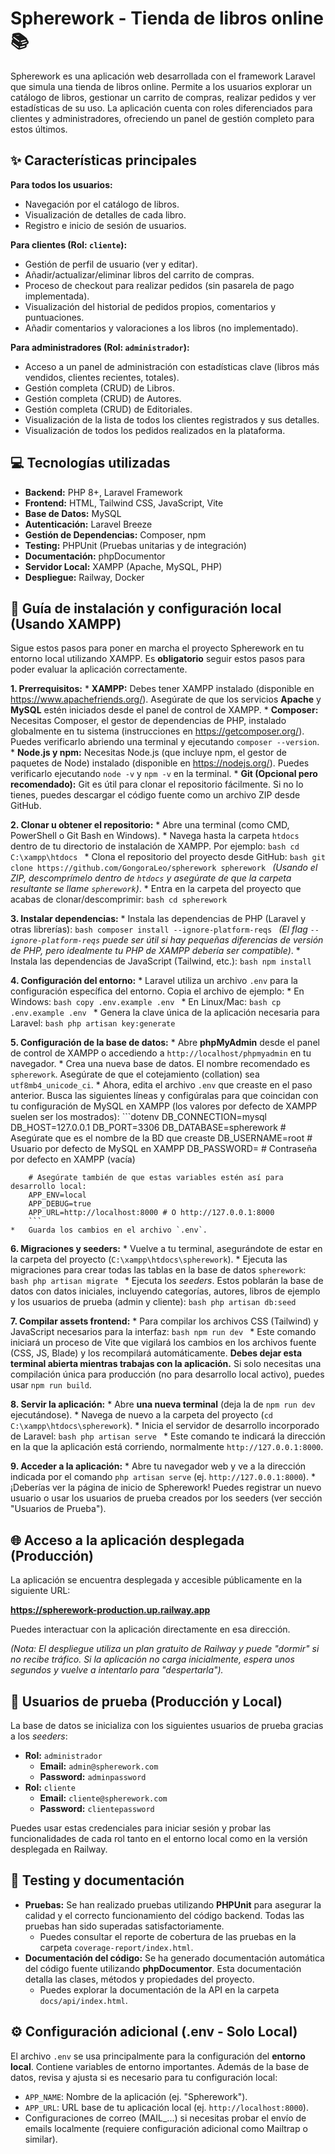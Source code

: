 # Spherework - Tienda de libros online 📚

Spherework es una aplicación web desarrollada con el framework Laravel que simula una tienda de libros online. Permite a los usuarios explorar un catálogo de libros, gestionar un carrito de compras, realizar pedidos y ver estadísticas de su uso. La aplicación cuenta con roles diferenciados para clientes y administradores, ofreciendo un panel de gestión completo para estos últimos.

## ✨ Características principales

**Para todos los usuarios:**
*   Navegación por el catálogo de libros.
*   Visualización de detalles de cada libro.
*   Registro e inicio de sesión de usuarios.

**Para clientes (Rol: `cliente`):**
*   Gestión de perfil de usuario (ver y editar).
*   Añadir/actualizar/eliminar libros del carrito de compras.
*   Proceso de checkout para realizar pedidos (sin pasarela de pago implementada).
*   Visualización del historial de pedidos propios, comentarios y puntuaciones.
*   Añadir comentarios y valoraciones a los libros (no implementado).

**Para administradores (Rol: `administrador`):**
*   Acceso a un panel de administración con estadísticas clave (libros más vendidos, clientes recientes, totales).
*   Gestión completa (CRUD) de Libros.
*   Gestión completa (CRUD) de Autores.
*   Gestión completa (CRUD) de Editoriales.
*   Visualización de la lista de todos los clientes registrados y sus detalles.
*   Visualización de todos los pedidos realizados en la plataforma.

## 💻 Tecnologías utilizadas

*   **Backend:** PHP 8+, Laravel Framework
*   **Frontend:** HTML, Tailwind CSS, JavaScript, Vite
*   **Base de Datos:** MySQL
*   **Autenticación:** Laravel Breeze
*   **Gestión de Dependencias:** Composer, npm
*   **Testing:** PHPUnit (Pruebas unitarias y de integración)
*   **Documentación:** phpDocumentor
*   **Servidor Local:** XAMPP (Apache, MySQL, PHP)
*   **Despliegue:** Railway, Docker

## 🚀 Guía de instalación y configuración local (Usando XAMPP)

Sigue estos pasos para poner en marcha el proyecto Spherework en tu entorno local utilizando XAMPP. Es **obligatorio** seguir estos pasos para poder evaluar la aplicación correctamente.

**1. Prerrequisitos:**
    *   **XAMPP:** Debes tener XAMPP instalado (disponible en https://www.apachefriends.org/). Asegúrate de que los servicios **Apache** y **MySQL** estén iniciados desde el panel de control de XAMPP.
    *   **Composer:** Necesitas Composer, el gestor de dependencias de PHP, instalado globalmente en tu sistema (instrucciones en https://getcomposer.org/). Puedes verificarlo abriendo una terminal y ejecutando `composer --version`.
    *   **Node.js y npm:** Necesitas Node.js (que incluye npm, el gestor de paquetes de Node) instalado (disponible en https://nodejs.org/). Puedes verificarlo ejecutando `node -v` y `npm -v` en la terminal.
    *   **Git (Opcional pero recomendado):** Git es útil para clonar el repositorio fácilmente. Si no lo tienes, puedes descargar el código fuente como un archivo ZIP desde GitHub.

**2. Clonar u obtener el repositorio:**
    *   Abre una terminal (como CMD, PowerShell o Git Bash en Windows).
    *   Navega hasta la carpeta `htdocs` dentro de tu directorio de instalación de XAMPP. Por ejemplo:
        ```bash
        cd C:\xampp\htdocs
        ```
    *   Clona el repositorio del proyecto desde GitHub:
        ```bash
        git clone https://github.com/GongoraLeo/spherework spherework
        ```
        *(Usando el ZIP, descomprímelo dentro de `htdocs` y asegúrate de que la carpeta resultante se llame `spherework`)*.
    *   Entra en la carpeta del proyecto que acabas de clonar/descomprimir:
        ```bash
        cd spherework
        ```

**3. Instalar dependencias:**
    *   Instala las dependencias de PHP (Laravel y otras librerías):
        ```bash
        composer install --ignore-platform-reqs
        ```
        *(El flag `--ignore-platform-reqs` puede ser útil si hay pequeñas diferencias de versión de PHP, pero idealmente tu PHP de XAMPP debería ser compatible)*.
    *   Instala las dependencias de JavaScript (Tailwind, etc.):
        ```bash
        npm install
        ```

**4. Configuración del entorno:**
    *   Laravel utiliza un archivo `.env` para la configuración específica del entorno. Copia el archivo de ejemplo:
        *   En Windows:
            ```bash
            copy .env.example .env
            ```
        *   En Linux/Mac:
            ```bash
            cp .env.example .env
            ```
    *   Genera la clave única de la aplicación necesaria para Laravel:
        ```bash
        php artisan key:generate
        ```

**5. Configuración de la base de datos:**
    *   Abre **phpMyAdmin** desde el panel de control de XAMPP o accediendo a `http://localhost/phpmyadmin` en tu navegador.
    *   Crea una nueva base de datos. El nombre recomendado es `spherework`. Asegúrate de que el cotejamiento (collation) sea `utf8mb4_unicode_ci`.
    *   Ahora, edita el archivo `.env` que creaste en el paso anterior. Busca las siguientes líneas y configúralas para que coincidan con tu configuración de MySQL en XAMPP (los valores por defecto de XAMPP suelen ser los mostrados):
        ```dotenv
        DB_CONNECTION=mysql
        DB_HOST=127.0.0.1
        DB_PORT=3306
        DB_DATABASE=spherework  # Asegúrate que es el nombre de la BD que creaste
        DB_USERNAME=root        # Usuario por defecto de MySQL en XAMPP
        DB_PASSWORD=            # Contraseña por defecto en XAMPP (vacía)

        # Asegúrate también de que estas variables estén así para desarrollo local:
        APP_ENV=local
        APP_DEBUG=true
        APP_URL=http://localhost:8000 # O http://127.0.0.1:8000
        ```
    *   Guarda los cambios en el archivo `.env`.

**6. Migraciones y seeders:**
    *   Vuelve a tu terminal, asegurándote de estar en la carpeta del proyecto (`C:\xampp\htdocs\spherework`).
    *   Ejecuta las migraciones para crear todas las tablas en la base de datos `spherework`:
        ```bash
        php artisan migrate
        ```
    *   Ejecuta los *seeders*. Estos poblarán la base de datos con datos iniciales, incluyendo categorías, autores, libros de ejemplo y los usuarios de prueba (admin y cliente):
        ```bash
        php artisan db:seed
        ```

**7. Compilar assets frontend:**
    *   Para compilar los archivos CSS (Tailwind) y JavaScript necesarios para la interfaz:
        ```bash
        npm run dev
        ```
    *   Este comando iniciará un proceso de Vite que vigilará los cambios en los archivos fuente (CSS, JS, Blade) y los recompilará automáticamente. **Debes dejar esta terminal abierta mientras trabajas con la aplicación.** Si solo necesitas una compilación única para producción (no para desarrollo local activo), puedes usar `npm run build`.

**8. Servir la aplicación:**
    *   Abre **una nueva terminal** (deja la de `npm run dev` ejecutándose).
    *   Navega de nuevo a la carpeta del proyecto (`cd C:\xampp\htdocs\spherework`).
    *   Inicia el servidor de desarrollo incorporado de Laravel:
        ```bash
        php artisan serve
        ```
    *   Este comando te indicará la dirección en la que la aplicación está corriendo, normalmente `http://127.0.0.1:8000`.

**9. Acceder a la aplicación:**
    *   Abre tu navegador web y ve a la dirección indicada por el comando `php artisan serve` (ej. `http://127.0.0.1:8000`).
    *   ¡Deberías ver la página de inicio de Spherework! Puedes registrar un nuevo usuario o usar los usuarios de prueba creados por los seeders (ver sección "Usuarios de Prueba").

## 🌐 Acceso a la aplicación desplegada (Producción)

La aplicación se encuentra desplegada y accesible públicamente en la siguiente URL:

**https://spherework-production.up.railway.app**

Puedes interactuar con la aplicación directamente en esa dirección.

*(Nota: El despliegue utiliza un plan gratuito de Railway y puede "dormir" si no recibe tráfico. Si la aplicación no carga inicialmente, espera unos segundos y vuelve a intentarlo para "despertarla").*

## 👤 Usuarios de prueba (Producción y Local)

La base de datos se inicializa con los siguientes usuarios de prueba gracias a los *seeders*:

*   **Rol:** `administrador`
    *   **Email:** `admin@spherework.com`
    *   **Password:** `adminpassword`
*   **Rol:** `cliente`
    *   **Email:** `cliente@spherework.com`
    *   **Password:** `clientepassword`

Puedes usar estas credenciales para iniciar sesión y probar las funcionalidades de cada rol tanto en el entorno local como en la versión desplegada en Railway.

## 🧪 Testing y documentación

*   **Pruebas:** Se han realizado pruebas utilizando **PHPUnit** para asegurar la calidad y el correcto funcionamiento del código backend. Todas las pruebas han sido superadas satisfactoriamente.
    *   Puedes consultar el reporte de cobertura de las pruebas en la carpeta `coverage-report/index.html`.
*   **Documentación del código:** Se ha generado documentación automática del código fuente utilizando **phpDocumentor**. Esta documentación detalla las clases, métodos y propiedades del proyecto.
    *   Puedes explorar la documentación de la API en la carpeta `docs/api/index.html`.

## ⚙️ Configuración adicional (.env - Solo Local)

El archivo `.env` se usa principalmente para la configuración del **entorno local**. Contiene variables de entorno importantes. Además de la base de datos, revisa y ajusta si es necesario para tu configuración local:
*   `APP_NAME`: Nombre de la aplicación (ej. "Spherework").
*   `APP_URL`: URL base de tu aplicación local (ej. `http://localhost:8000`).
*   Configuraciones de correo (MAIL_...) si necesitas probar el envío de emails localmente (requiere configuración adicional como Mailtrap o similar).
